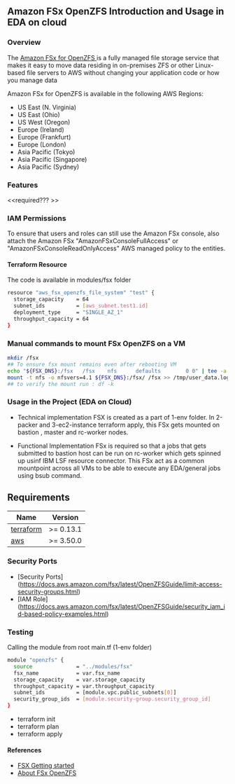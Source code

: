 ## Amazon FSx OpenZFS Introduction and Usage in EDA on cloud
### Overview

The [Amazon FSx for OpenZFS ](https://docs.aws.amazon.com/fsx/latest/OpenZFSGuide/what-is-fsx.html)  is a fully managed file storage service that makes it easy to move data residing in on-premises ZFS or other Linux-based file servers to AWS without changing your application code or how you manage data

Amazon FSx for OpenZFS is available in the following AWS Regions:
* US East (N. Virginia)
* US East (Ohio)
* US West (Oregon)
* Europe (Ireland)
* Europe (Frankfurt)
* Europe (London)
* Asia Pacific (Tokyo)
* Asia Pacific (Singapore)
* Asia Pacific (Sydney)

### Features
<<required??? >>

### IAM Permissions
To ensure that users and roles can still use the Amazon FSx console, also attach the Amazon FSx "AmazonFSxConsoleFullAccess" or "AmazonFSxConsoleReadOnlyAccess" AWS managed policy to the entities.

#### Terraform Resource

The code is available in modules/fsx folder
```sh
resource "aws_fsx_openzfs_file_system" "test" {
  storage_capacity    = 64
  subnet_ids          = [aws_subnet.test1.id]
  deployment_type     = "SINGLE_AZ_1"
  throughput_capacity = 64
}
```

### Manual commands to mount FSx OpenZFS on a VM
```sh
mkdir /fsx
## To ensure fsx mount remains even after rebooting VM
echo "${FSX_DNS}:/fsx   /fsx    nfs      defaults        0 0" | tee -a /etc/fstab > /dev/null
mount -t nfs -o nfsvers=4.1 ${FSX_DNS}:/fsx/ /fsx >> /tmp/user_data.log 2>&1
## to verify the mount run : df -k 
```

### Usage in the Project (EDA on Cloud)

* Technical implementation 
FSX is created as a part of 1-env folder.
In 2-packer and 3-ec2-instance terraform apply, this FSx gets mounted on bastion , master and rc-worker nodes.

* Functional Implementation
FSx is required so that a jobs that gets submitted to bastion host can be run on rc-worker which gets spinned up usinf IBM LSF resource connector. This FSx act as a common mountpoint across all VMs to be able to execute any EDA/general jobs using bsub command.

## Requirements

| Name | Version |
|------|---------|
| <a name="requirement_terraform"></a> [terraform](#requirement\_terraform) | >= 0.13.1 |
| <a name="requirement_aws"></a> [aws](#requirement\_aws) | >= 3.50.0 |

### Security Ports
* [Security Ports] (https://docs.aws.amazon.com/fsx/latest/OpenZFSGuide/limit-access-security-groups.html)
* [IAM Role] (https://docs.aws.amazon.com/fsx/latest/OpenZFSGuide/security_iam_id-based-policy-examples.html)

### Testing
Calling the module from root main.tf (1-env folder)
```sh
module "openzfs" {
  source              = "../modules/fsx"
  fsx_name            = var.fsx_name
  storage_capacity    = var.storage_capacity
  throughput_capacity = var.throughput_capacity
  subnet_ids          = [module.vpc.public_subnets[0]]
  security_group_ids  = [module.security-group.security_group_id]
}
```

* terraform init
* terraform plan
* terraform apply

#### References
* [FSX Getting started](https://docs.aws.amazon.com/fsx/latest/OpenZFSGuide/getting-started.html) 
* [About FSx OpenZFS](https://aws.amazon.com/fsx/openzfs/)
